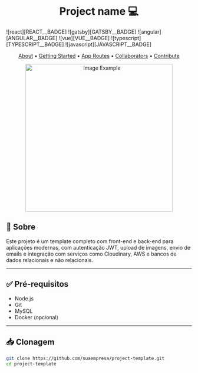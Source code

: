 

<h1 align="center" style="font-weight: bold;">Project name 💻</h1>

![react][REACT__BADGE]
![gatsby][GATSBY__BADGE]
![angular][ANGULAR__BADGE]
![vue][VUE__BADGE]
![typescript][TYPESCRIPT__BADGE]
![javascript][JAVASCRIPT__BADGE]

<p align="center">
 <a href="#about">About</a> • 
 <a href="#started">Getting Started</a> • 
  <a href="#started">App Routes</a> • 
  <a href="#colab">Collaborators</a> •
 <a href="#contribute">Contribute</a>
</p>


<p align="center">
    <img src="../.github/example.png" alt="Image Example" width="400px">
</p>

## 📘 Sobre

Este projeto é um template completo com front-end e back-end para aplicações modernas, com autenticação JWT, upload de imagens, envio de emails e integração com serviços como Cloudinary, AWS e bancos de dados relacionais e não relacionais.

---

## ✅ Pré-requisitos

- Node.js
- Git
- MySQL
- Docker (opcional)

---

## 📥 Clonagem

```bash
git clone https://github.com/suaempresa/project-template.git
cd project-template
